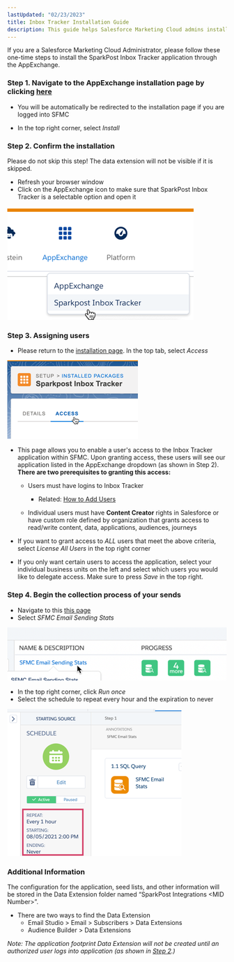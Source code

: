 ```yaml
---
lastUpdated: "02/23/2023"
title: Inbox Tracker Installation Guide
description: This guide helps Salesforce Marketing Cloud admins install SparkPost Inbox Tracker application through the AppExchange
---
```


 If you are a Salesforce Marketing Cloud Administrator, please follow these one-time steps to install the SparkPost Inbox Tracker application through the AppExchange.

### Step 1. Navigate to the AppExchange installation page by clicking [here](https://mc.exacttarget.com/cloud/#app/Administration/InstalledPackages/65c86684-92a4-4dc0-841d-893ad935bd34/install)

* You will be automatically be redirected to the installation page if you are logged into SFMC

* In the top right corner, select *Install*

### Step 2. Confirm the installation

 Please do not skip this step! The data extension will not be visible if it is skipped.

* Refresh your browser window
* Click on the AppExchange icon to make sure that SparkPost Inbox Tracker is a selectable option and open it

![](media/inbox_tracker_installation_guide/image_0.png)

### Step 3. Assigning users

* Please return to the [installation page](https://mc.exacttarget.com/cloud/#app/Administration/InstalledPackages/65c86684-92a4-4dc0-841d-893ad935bd34/install). In the top tab, select *Access* 

![](media/inbox_tracker_installation_guide/image_1.png)

* This page allows you to enable a user's access to the Inbox Tracker application within SFMC. Upon granting access, these users will see our application listed in the AppExchange dropdown (as shown in Step 2). **There are two prerequisites to granting this access:** 

	* Users must have logins to Inbox Tracker
	
		+ Related: [How to Add Users](/analyst/general/how-to-manage-your-user-list/)

	* Individual users must have **Content Creator** rights in Salesforce or have custom role defined by organization that grants access to read/write content, data, applications, audiences, journeys

* If you want to grant access to *ALL* users that meet the above criteria, select *License All Users* in the top right corner

* If you only want certain users to access the application, select your individual business units on the left and select which users you would like to delegate access. Make sure to press *Save* in the top right.

### Step 4. Begin the collection process of your sends

* Navigate to this [this page](https://mc.s11.exacttarget.com/cloud/#app/Automation%20Studio/AutomationStudioFuel3/)
* Select *SFMC Email Sending Stats* 

![](media/inbox_tracker_installation_guide/image_2.png)
* In the top right corner, click *Run once*
* Select the schedule to repeat every hour and the expiration to never

![](media/inbox_tracker_installation_guide/image_3.png)

### Additional Information

 The configuration for the application, seed lists, and other information will be stored in the Data Extension folder named “SparkPost Integrations \<MID Number\>”.

* There are two ways to find the Data Extension
	+ Email Studio > Email > Subscribers > Data Extensions
	+ Audience Builder > Data Extensions

*Note: The application footprint Data Extension will not be created until an authorized user logs into application (as shown in [Step 2](#step-2-confirm-the-installation).)*
















